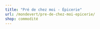 ```yaml
---
title: "Pré de chez moi - Épicerie"
url: /mondevert/pre-de-chez-moi-epicerie/
shop: commodité
---
```

